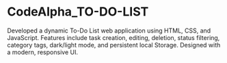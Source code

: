 # CodeAlpha_TO-DO-LIST
Developed a dynamic To-Do List web application using HTML, CSS, and JavaScript. Features include task creation, editing, deletion, status filtering, category tags, dark/light mode, and persistent local Storage. Designed with a modern, responsive UI.
